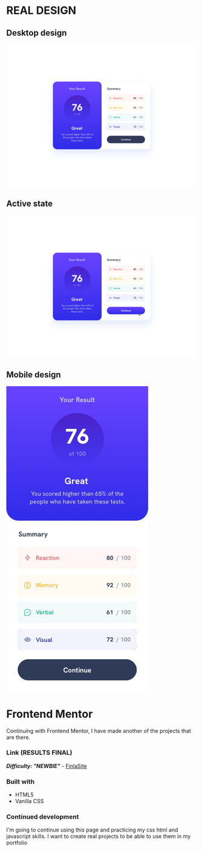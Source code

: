 # REAL DESIGN
## Desktop design
![DesktopVersion](/design/desktop-design.jpg)
## Active state
![Descripción de la imagen](/design/active-states.jpg)
## Mobile design
![Descripción de la imagen](/design/mobile-design.jpg)

# Frontend Mentor
Continuing with Frontend Mentor, I have made another of the projects that are there.

### Link (RESULTS FINAL)
***Difficulty: "NEWBIE"*** - [FinlaSite](https://qr-site-frontendmentor.netlify.app/)

### Built with

- HTML5
- Vanilla CSS

### Continued development

I'm going to continue using this page and practicing my css html and javascript skills. I want to create real projects to be able to use them in my portfolio

